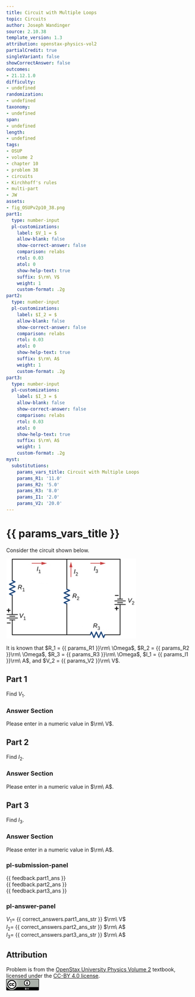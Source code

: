 ```yaml
---
title: Circuit with Multiple Loops
topic: Circuits
author: Joseph Wandinger
source: 2.10.38
template_version: 1.3
attribution: openstax-physics-vol2
partialCredit: true
singleVariant: false
showCorrectAnswer: false
outcomes:
- 21.12.1.0
difficulty:
- undefined
randomization:
- undefined
taxonomy:
- undefined
span:
- undefined
length:
- undefined
tags:
- OSUP
- volume 2
- chapter 10
- problem 38
- circuits
- Kirchhoff's rules
- multi-part
- JW
assets:
- fig_OSUPv2p10_38.png
part1:
  type: number-input
  pl-customizations:
    label: $V_1 = $
    allow-blank: false
    show-correct-answer: false
    comparison: relabs
    rtol: 0.03
    atol: 0
    show-help-text: true
    suffix: $\rm\ V$
    weight: 1
    custom-format: .2g
part2:
  type: number-input
  pl-customizations:
    label: $I_2 = $
    allow-blank: false
    show-correct-answer: false
    comparison: relabs
    rtol: 0.03
    atol: 0
    show-help-text: true
    suffix: $\rm\ A$
    weight: 1
    custom-format: .2g
part3:
  type: number-input
  pl-customizations:
    label: $I_3 = $
    allow-blank: false
    show-correct-answer: false
    comparison: relabs
    rtol: 0.03
    atol: 0
    show-help-text: true
    suffix: $\rm\ A$
    weight: 1
    custom-format: .2g
myst:
  substitutions:
    params_vars_title: Circuit with Multiple Loops
    params_R1: '11.0'
    params_R2: '5.0'
    params_R3: '8.0'
    params_I1: '2.0'
    params_V2: '20.0'
---
```

# {{ params_vars_title }}
Consider the circuit shown below.

<img src="fig_OSUPv2p10_38.png" width=350>

It is known that $R_1 = {{ params_R1 }}\rm\ \Omega$, $R_2 = {{ params_R2 }}\rm\ \Omega$, $R_3 = {{ params_R3 }}\rm\ \Omega$, $I_1 = {{ params_I1 }}\rm\ A$, and $V_2 = {{ params_V2 }}\rm\ V$.

## Part 1

Find $V_1$.

### Answer Section

Please enter in a numeric value in $\rm\ V$.

## Part 2

Find $I_2$.

### Answer Section

Please enter in a numeric value in $\rm\ A$.

## Part 3

Find $I_3$.

### Answer Section

Please enter in a numeric value in $\rm\ A$.

### pl-submission-panel

{{ feedback.part1_ans }}<br>
{{ feedback.part2_ans }}<br>
{{ feedback.part3_ans }}

### pl-answer-panel

$V_1 =$ {{ correct_answers.part1_ans_str }} $\rm\ V$<br>
$I_2 =$ {{ correct_answers.part2_ans_str }} $\rm\ A$<br>
$I_3 =$ {{ correct_answers.part3_ans_str }} $\rm\ A$

## Attribution

Problem is from the [OpenStax University Physics Volume 2](https://openstax.org/details/books/university-physics-volume-2) textbook, licensed under the [CC-BY 4.0 license](https://creativecommons.org/licenses/by/4.0/).<br>![Image representing the Creative Commons 4.0 BY license.](https://raw.githubusercontent.com/firasm/bits/master/by.png)